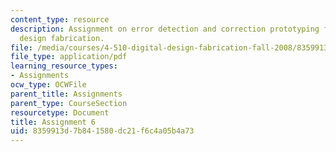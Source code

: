 ```yaml
---
content_type: resource
description: Assignment on error detection and correction prototyping for digital
  design fabrication.
file: /media/courses/4-510-digital-design-fabrication-fall-2008/8359913d7b841580dc21f6c4a05b4a73_assn6.pdf
file_type: application/pdf
learning_resource_types:
- Assignments
ocw_type: OCWFile
parent_title: Assignments
parent_type: CourseSection
resourcetype: Document
title: Assignment 6
uid: 8359913d-7b84-1580-dc21-f6c4a05b4a73
---
```

